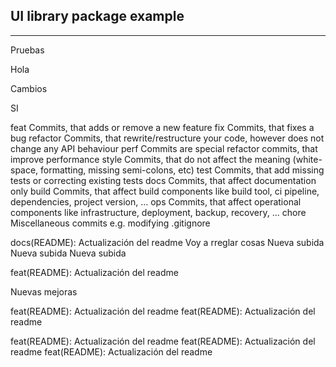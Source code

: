## UI library package example

---

Pruebas

Hola

Cambios

SI

feat Commits, that adds or remove a new feature
fix Commits, that fixes a bug
refactor Commits, that rewrite/restructure your code, however does not change any API behaviour
perf Commits are special refactor commits, that improve performance
style Commits, that do not affect the meaning (white-space, formatting, missing semi-colons, etc)
test Commits, that add missing tests or correcting existing tests
docs Commits, that affect documentation only
build Commits, that affect build components like build tool, ci pipeline, dependencies, project version, ...
ops Commits, that affect operational components like infrastructure, deployment, backup, recovery, ...
chore Miscellaneous commits e.g. modifying .gitignore

docs(README): Actualización del readme
Voy a rreglar cosas
Nueva subida
Nueva subida
Nueva subida

feat(README): Actualización del readme

Nuevas mejoras

feat(README): Actualización del readme
feat(README): Actualización del readme

feat(README): Actualización del readme
feat(README): Actualización del readme
feat(README): Actualización del readme
